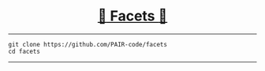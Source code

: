 [<h1 align = "center">:rocket: Facets :facepunch:</h1>][1]

---
```shell
git clone https://github.com/PAIR-code/facets
cd facets
```












---
[1]: https://github.com/PAIR-code/facets
